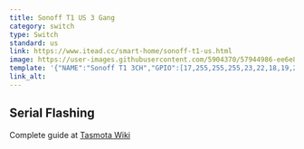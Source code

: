 ```yaml
---
title: Sonoff T1 US 3 Gang
category: switch
type: Switch
standard: us
link: https://www.itead.cc/smart-home/sonoff-t1-us.html
image: https://user-images.githubusercontent.com/5904370/57944986-ee6e8400-78d8-11e9-99db-49d336c68084.png
template: '{"NAME":"Sonoff T1 3CH","GPIO":[17,255,255,255,23,22,18,19,21,56,0,0,0],"FLAG":0,"BASE":30}' 
link_alt: 
---
```

## Serial Flashing
Complete guide at [Tasmota Wiki](https://github.com/arendst/Tasmota/wiki/Sonoff-T1)